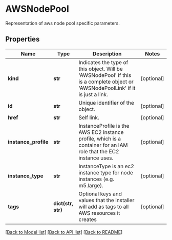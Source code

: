# AWSNodePool

Representation of aws node pool specific parameters.
## Properties
Name | Type | Description | Notes
------------ | ------------- | ------------- | -------------
**kind** | **str** | Indicates the type of this object. Will be &#39;AWSNodePool&#39; if this is a complete object or &#39;AWSNodePoolLink&#39; if it is just a link. | [optional] 
**id** | **str** | Unique identifier of the object. | [optional] 
**href** | **str** | Self link. | [optional] 
**instance_profile** | **str** | InstanceProfile is the AWS EC2 instance profile, which is a container for an IAM role that the EC2 instance uses. | [optional] 
**instance_type** | **str** | InstanceType is an ec2 instance type for node instances (e.g. m5.large). | [optional] 
**tags** | **dict(str, str)** | Optional keys and values that the installer will add as tags to all AWS resources it creates | [optional] 

[[Back to Model list]](../README.md#documentation-for-models) [[Back to API list]](../README.md#documentation-for-api-endpoints) [[Back to README]](../README.md)


